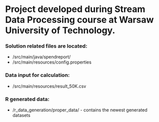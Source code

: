 # Project developed during Stream Data Processing course at Warsaw University of Technology.

### Solution related files are located:
* /src/main/java/spendreport/
* /src/main/resources/config.properties

### Data input for calculation:
* /src/main/resources/result_50K.csv

### R generated data:
* /r_data_generation/proper_data/  -  contains the newest generated datasets
